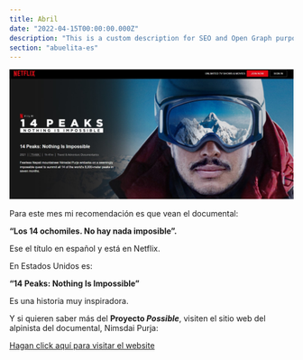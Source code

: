 ```yaml
---
title: Abril
date: "2022-04-15T00:00:00.000Z"
description: "This is a custom description for SEO and Open Graph purposes, rather than the default generated excerpt. Simply add a description field to the frontmatter."
section: "abuelita-es"
---
```


![Niems](../images/apr22.jpg)

Para este mes mi recomendación es que vean el documental:

**“Los 14 ochomiles. No hay nada imposible”.**

Ese el título en español y está en Netflix.

En Estados Unidos es:

**“14 Peaks: Nothing Is Impossible”**

Es una historia muy inspiradora.

Y si quieren saber más del **Proyecto *Possible***, visiten el sitio web del alpinista del documental, Nimsdai Purja:

[Hagan click aquí para visitar el website](https://www.nimsdai.com/bremont-project-possible)
